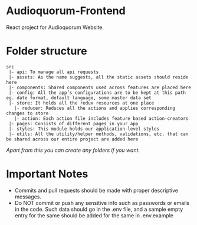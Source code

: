 # Audioquorum-Frontend
React project for Audioquorum Website.

# Folder structure
```
src
 |- api: To manage all api requests
 |- assets: As the name suggests, all the static assets should reside here
 |- components: Shared components used across features are placed here
 |- config: All the app’s configurations are to be kept at this path eg. date format, default language, some master data set
 |- store: It holds all the redux resources at one place
   |- reducer: Reduces all the actions and applies corresponding changes to store
   |- action: Each action file includes feature based action-creators
 |- pages: Consists of different pages in your app
 |- styles: This module holds our application-level styles
 |- utils: All the utility/helper methods, validations, etc. that can be shared across our entire project are added here
```

_Apart from this you can create any folders if you want._

# Important Notes
- Commits and pull requests should be made with proper descriptive messages.
- Do NOT commit or push any sensitive info such as passwords or emails in the code. Such data should go in the .env file, and a sample empty entry for the same should be added for the same in .env.example